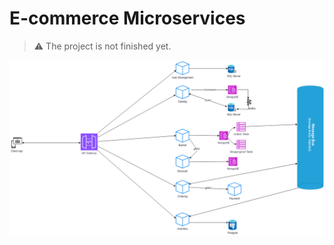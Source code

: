 # E-commerce Microservices

> ⚠️ The project is not finished yet.

![microservices_remastered](https://raw.githubusercontent.com/soekyawthu/E-commerce-Microservices/main/architecture_diagram.png)


